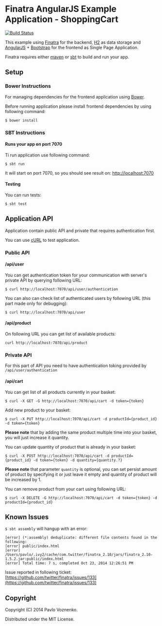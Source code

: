 # Finatra AngularJS Example Application - ShoppingCart

[![Build Status](https://travis-ci.org/fosco-maestro/finatra-angular-example.svg)](https://travis-ci.org/fosco-maestro/finatra-angular-example)

This example using [Finatra](http://finatra.info/) for the backend, [H2](http://www.h2database.com/) as data storage and 
[AngularJS](https://angularjs.org/) + [Bootstrap](http://getbootstrap.com/) for the frontend as Single Page Application.

Finatra requires either [maven](http://maven.apache.org/) or [sbt](http://www.scala-sbt.org/release/docs/Getting-Started/Setup.html) to build and run your app.

## Setup

### Bower Instructions

For managing dependencies for the frontend application using [Bower](http://bower.io/).

Before running application please install frontend dependencies by using following command:

```
$ bower install
```

### SBT Instructions

#### Runs your app on port 7070

Ti run application use following command:

```
$ sbt run
```

It will start on port 7070, so you should see result on: [http://localhost:7070](http://localhost:7070)

#### Testing

You can run tests:

```
$ sbt test
```

## Application API

Application contain public API and private that requires authentication first.

You can use [cURL](http://curl.haxx.se/) to test application.

### Public API

#### /api/user

You can get authentication token for your communication with server's private API by querying following URL:

```
$ curl http://localhost:7070/api/user/authentication
```

You can also can check list of authenticated users by following URL (this part made only for debugging):

```
$ curl http://localhost:7070/api/user
```

#### /api/product

On following URL you can get list of available products:
 
```
curl http://localhost:7070/api/product
```

### Private API

For this part of API you need to have authentication toking provided by ```/api/user/authentication```

#### /api/cart

You can get list of all products currently in your basket:

```
$ curl -X GET -G http://localhost:7070/api/cart -d token={token}
```

Add new product to your basket:

```
$ curl -X PUT http://localhost:7070/api/cart -d productId={product_id} -d token={token}
```

**Please note** that by adding the same product multiple time into your basket, you will just increase it quantity.

You can update quantity of product that is already in your basket:

```
$ curl -X POST http://localhost:7070/api/cart -d productId={product_id} -d token={token} -d quantity={quantity.?}
```

**Please note** that parameter ```quantity``` is optional, you can set persist amount of product by specifying 
it or just leave it empty and quantity of product will be increased by 1. 

You can remove product from your cart using following URL:

```
$ curl -X DELETE -G http://localhost:7070/api/cart -d token={token} -d productId={product_id}
```

## Known Issues

```$ sbt assembly``` will hangup with an error:

```
[error] (*:assembly) deduplicate: different file contents found in the following:
[error] public/index.html
[error] /Users/pavlo/.ivy2/cache/com.twitter/finatra_2.10/jars/finatra_2.10-1.5.2.jar:public/index.html
[error] Total time: 7 s, completed Oct 23, 2014 12:26:51 PM
```

Issue reported in following ticket: [https://github.com/twitter/finatra/issues/133](https://github.com/twitter/finatra/issues/133)

## Copyright

Copyright (C) 2014 Pavlo Voznenko.

Distributed under the MIT License.
